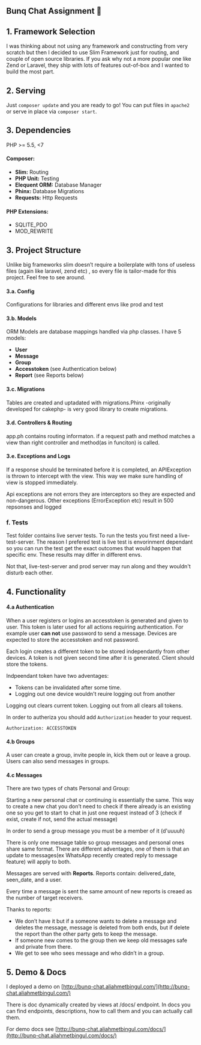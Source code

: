 ## Bunq Chat Assignment 🦄


## 1.	Framework Selection
I was thinking about not using any framework and constructing from very scratch but then I decided to use Slim Framework just for routing, and couple of open source libraries. If you ask why not a more popular one like Zend or Laravel, they ship with lots of features out-of-box and I wanted to build the most part.


## 2.	Serving

Just `composer update` and you are ready to go! You can put files in `apache2` or serve in place via `composer start`.

## 3.	Dependencies
PHP >= 5.5, <7
#### Composer:
* **Slim:** Routing
* **PHP Unit:** Testing
* **Elequent ORM:**  Database Manager
* **Phinx:** Database Migrations
* **Requests:** Http Requests
#### PHP Extensions: 
* SQLITE_PDO
* MOD_REWRITE

## 3. Project Structure
Unlike big frameworks slim doesn’t require a boilerplate with tons of useless files (again like laravel, zend etc) , so every file is tailor-made for this project. Feel free to see around.

#### 3.a.	Config
Configurations for libraries and different envs like prod and test

#### 3.b. Models
ORM Models are database mappings handled via php classes.
I have 5 models:
* **User** 
* **Message**
* **Group** 
* **Accesstoken** (see Authentication below) 
* **Report** (see Reports below)
 
#### 3.c. Migrations
Tables are created and uptadated with migrations.Phinx -originally developed for cakephp- is very good library to create migrations. 

#### 3.d. Controllers &amp; Routing
app.ph contains routing informaton. if a  request path and method matches a view than right controller and method(as in funciton) is called.


#### 3.e. Exceptions and Logs
If a response should be terminated before it is completed, an APIException is thrown to intercept with the view. 
This way we make sure handling of view is stopped immediately. 

Api exceptions are not errors they are interceptors so they are expected and non-dangerous. Other exceptions (ErrorException etc)
result in 500 repsonses and logged


### f. Tests
Test folder contains live server tests. 
To run the tests you first need a live-test-server. The reason I prefered test is live test is envorinment dependant
so you can run the test get the exact outcomes that would happen that specific env. These results may differ in different envs.

Not that, live-test-server and prod server may run along and they wouldn't disturb each other.

## 4. Functionality

#### 4.a Authentication
When a user registers or logins an accesstoken is generated and given to user. 
This token is later used for all actions requiring authentication. 
For example user **can not** use password to send a message.
Devices are expected to store the accesstoken and not password.

Each login creates a different token to be stored independantly from other devices.
A token is not given second time after it is generated. Client should store the tokens.

Indpeendant token have two adventages:
* Tokens can be invalidated after some time.
* Logging out one device wouldn't reuire logging out from another

Logging out clears current token.
Logging out from all clears all tokens.

In order to autheriza you should add `Authorization` header to your request.
```
Authorization: ACCESSTOKEN
```


#### 4.b Groups
A user can create a group, invite people in, kick them out or leave a group.
Users can also send messages in groups.


#### 4.c Messages
There are two types of chats Personal and Group:

Starting a new personal chat or continuing is essentially the same. 
This way to create a new chat you don’t need to check if there already is an existing one so you
get to start to chat in just one request instead of 3 (check if exist, create if not, send the actual message)


In order to send a group message you must be a member of it (d'uuuuh)

There is only one message table so group messages and personal ones share same format.
There are different adventages, one of them is that an update to messages(ex WhatsApp recently created reply to message feature) will apply to both.


Messages are served with **Reports**. Reports contain: delivered_date, seen_date, and a user.
 
Every time a message is sent the same amount of new reports is creaed as the number of target receivers.

Thanks to reports:
* We don’t have it but if a someone wants to delete a message and deletes the message, message is deleted from both ends, but if delete the report than the other party gets to keep the message.
* If someone new comes to the group then we keep old messages safe and private from there.
* We get to see who sees message and who didn’t in a group.






## 5. Demo &amp; Docs

I deployed a demo on [http://bunq-chat.aliahmetbingul.com/](http://bunq-chat.aliahmetbingul.com/)

There is doc dynamically created by views at /docs/ endpoint. In docs you can find endpoints, descriptions, how to call them  and you can actually call them.

For demo docs see [http://bunq-chat.aliahmetbingul.com/docs/](http://bunq-chat.aliahmetbingul.com/docs/)



